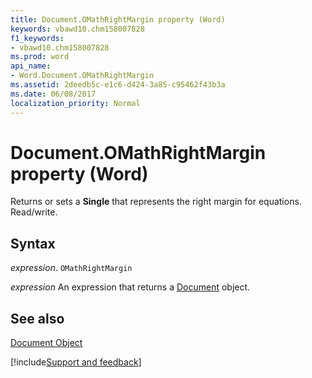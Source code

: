 ```yaml
---
title: Document.OMathRightMargin property (Word)
keywords: vbawd10.chm158007828
f1_keywords:
- vbawd10.chm158007828
ms.prod: word
api_name:
- Word.Document.OMathRightMargin
ms.assetid: 2deedb5c-e1c6-d424-3a85-c95462f43b3a
ms.date: 06/08/2017
localization_priority: Normal
---
```



# Document.OMathRightMargin property (Word)

Returns or sets a  **Single** that represents the right margin for equations. Read/write.


## Syntax

_expression_. `OMathRightMargin`

 _expression_ An expression that returns a [Document](./Word.Document.md) object.


## See also


[Document Object](Word.Document.md)

[!include[Support and feedback](~/includes/feedback-boilerplate.md)]